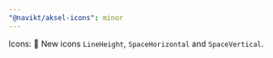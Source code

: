 ```yaml
---
"@navikt/aksel-icons": minor
---
```


Icons: :tada: New icons `LineHeight`, `SpaceHorizontal` and `SpaceVertical`.
